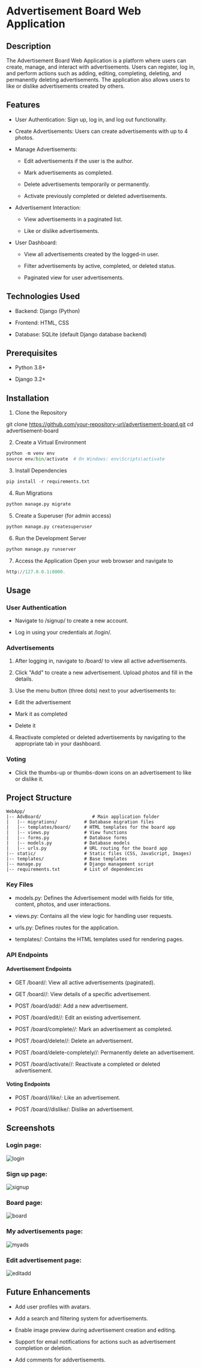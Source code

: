 # Advertisement Board Web Application

## Description

The Advertisement Board Web Application is a platform where users can create, manage, and interact with advertisements. Users can register, log in, and perform actions such as adding, editing, completing, deleting, and permanently deleting advertisements. The application also allows users to like or dislike advertisements created by others.

## Features

* User Authentication: Sign up, log in, and log out functionality.

* Create Advertisements: Users can create advertisements with up to 4 photos.

* Manage Advertisements:

  * Edit advertisements if the user is the author.
  
  * Mark advertisements as completed.
  
  * Delete advertisements temporarily or permanently.
  
  * Activate previously completed or deleted advertisements.

* Advertisement Interaction:

  * View advertisements in a paginated list.
  
  * Like or dislike advertisements.

* User Dashboard:

  * View all advertisements created by the logged-in user.
  
  * Filter advertisements by active, completed, or deleted status.
  
  * Paginated view for user advertisements.

## Technologies Used

* Backend: Django (Python)

* Frontend: HTML, CSS

* Database: SQLite (default Django database backend)

## Prerequisites

* Python 3.8+

* Django 3.2+

## Installation

1. Clone the Repository

git clone https://github.com/your-repository-url/advertisement-board.git
cd advertisement-board

2. Create a Virtual Environment

```python
python -m venv env
source env/bin/activate  # On Windows: env\Scripts\activate
```

3. Install Dependencies

```python
pip install -r requirements.txt
```

4. Run Migrations

```python
python manage.py migrate
```

5. Create a Superuser (for admin access)

```python
python manage.py createsuperuser
```

6. Run the Development Server

```python
python manage.py runserver
```

7. Access the Application
Open your web browser and navigate to

```python
http://127.0.0.1:8000.
```

## Usage

### User Authentication

* Navigate to /signup/ to create a new account.

* Log in using your credentials at /login/.

### Advertisements

1. After logging in, navigate to /board/ to view all active advertisements.

2. Click "Add" to create a new advertisement. Upload photos and fill in the details.

3. Use the menu button (three dots) next to your advertisements to:

* Edit the advertisement

* Mark it as completed

* Delete it

4. Reactivate completed or deleted advertisements by navigating to the appropriate tab in your dashboard.

### Voting

* Click the thumbs-up or thumbs-down icons on an advertisement to like or dislike it.

## Project Structure

```
WebApp/
|-- AdvBoard/                   # Main application folder
|   |-- migrations/          # Database migration files
|   |-- templates/board/     # HTML templates for the board app
|   |-- views.py             # View functions
|   |-- forms.py             # Database forms
|   |-- models.py            # Database models
|   |-- urls.py              # URL routing for the board app
|-- static/                  # Static files (CSS, JavaScript, Images)
|-- templates/               # Base templates
|-- manage.py                # Django management script
|-- requirements.txt         # List of dependencies
```

### Key Files

* models.py: Defines the Advertisement model with fields for title, content, photos, and user interactions.

* views.py: Contains all the view logic for handling user requests.

* urls.py: Defines routes for the application.

* templates/: Contains the HTML templates used for rendering pages.

### API Endpoints

#### Advertisement Endpoints

* GET /board/: View all active advertisements (paginated).

* GET /board/<pk>/: View details of a specific advertisement.

* POST /board/add/: Add a new advertisement.

* POST /board/edit/<pk>/: Edit an existing advertisement.

* POST /board/complete/<pk>/: Mark an advertisement as completed.

* POST /board/delete/<pk>/: Delete an advertisement.

* POST /board/delete-completely/<pk>/: Permanently delete an advertisement.

* POST /board/activate/<pk>/: Reactivate a completed or deleted advertisement.

#### Voting Endpoints

* POST /board/<pk>/like/: Like an advertisement.

* POST /board/<pk>/dislike/: Dislike an advertisement.

## Screenshots

### Login page:
![login](https://github.com/asstrix/files/blob/main/AdvBoard/login.png?raw=true)

### Sign up page:
![signup](https://github.com/asstrix/files/blob/main/AdvBoard/signup.png?raw=true)

### Board page:
![board](https://github.com/asstrix/files/blob/main/AdvBoard/board.png?raw=true)

### My advertisements page:
![myads](https://github.com/asstrix/files/blob/main/AdvBoard/myads.png?raw=true)

### Edit advertisement page:
![editadd](https://github.com/asstrix/files/blob/main/AdvBoard/editadd.png?raw=true)

## Future Enhancements

* Add user profiles with avatars.

* Add a search and filtering system for advertisements.

* Enable image preview during advertisement creation and editing.

* Support for email notifications for actions such as advertisement completion or deletion.

* Add comments for addvertisements.
